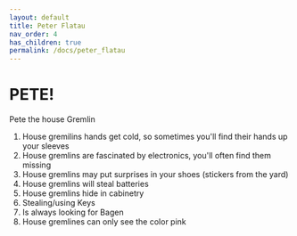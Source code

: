 ```yaml
---
layout: default
title: Peter Flatau
nav_order: 4
has_children: true
permalink: /docs/peter_flatau
---
```


# PETE!

Pete the house Gremlin

1. House gremilins hands get cold, so sometimes you'll find their hands up your sleeves
2. House gremlins are fascinated by electronics, you'll often find them missing
3. House gremlins may put surprises in your shoes (stickers from the yard)
4. House gremlins will steal batteries
5. House gremlins hide in cabinetry
6. Stealing/using Keys
7. Is always looking for Bagen
8. House gremlines can only see the color pink
